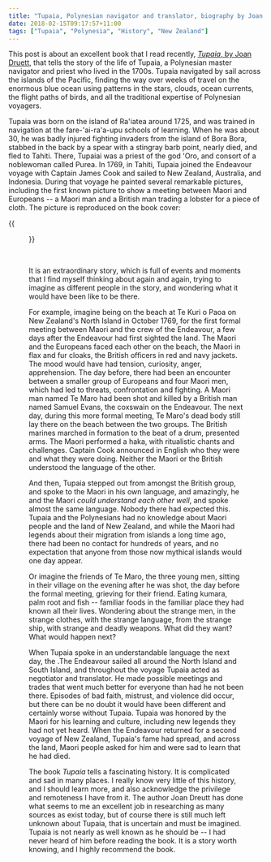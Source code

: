 ```yaml
---
title: "Tupaia, Polynesian navigator and translator, biography by Joan Druett"
date: 2018-02-15T09:17:57+11:00
tags: ["Tupaia", "Polynesia", "History", "New Zealand"]
---
```


This post is about an excellent book that I read recently, [_Tupaia_, by Joan Druett](https://store.aucklandmuseum.com/products/tupaia-by-joan-druett), that tells the story of the life of Tupaia, a Polynesian master navigator and priest who lived in the 1700s. Tupaia navigated by sail across the islands of the Pacific, finding the way over weeks of travel on the enormous blue ocean using patterns in the stars, clouds, ocean currents, the flight paths of birds, and all the traditional expertise of Polynesian voyagers.

Tupaia was born on the island of Ra'iatea around 1725, and was trained in navigation at the fare-'ai-ra'a-upu schools of learning. When he was about 30, he was badly injured fighting invaders from the island of Bora Bora, stabbed in the back by a spear with a stingray barb point, nearly died, and fled to Tahiti. There, Tupaiai was a priest of the god 'Oro, and consort of a noblewoman called Purea. In 1769, in Tahiti, Tupaia joined the Endeavour voyage with Captain James Cook and sailed to New Zealand, Australia, and Indonesia. During that voyage he painted several remarkable pictures, including the first known picture to show a meeting between Maori and Europeans -- a Maori man and a British man trading a lobster for a piece of cloth. The picture is reproduced on the book cover:

{{<figure src="/images/tupaia_cover.svg" >}}

<br>

It is an extraordinary story, which is full of events and moments that I find myself thinking about again and again, trying to imagine as different people in the story, and wondering what it would have been like to be there.

For example, imagine being on the beach at Te Kuri o Paoa on New Zealand's North Island in October 1769, for the first formal meeting between Maori and the crew of the Endeavour, a few days after the Endeavour had first sighted the land. The Maori and the Europeans faced each other on the beach, the Maori in flax and fur cloaks, the British officers in red and navy jackets. The mood would have had tension, curiosity, anger, apprehension. The day before, there had been an encounter between a smaller group of Europeans and four Maori men, which had led to threats, confrontation and fighting. A Maori man named Te Maro had been shot and killed by a British man named Samuel Evans, the coxswain on the Endeavour. The next day, during this more formal meeting, Te Maro's dead body still lay there on the beach between the two groups. The British marines marched in formation to the beat of a drum, presented arms. The Maori performed a haka, with ritualistic chants and challenges. Captain Cook announced in English who they were and what they were doing. Neither the Maori or the British understood the language of the other.

And then, Tupaia stepped out from amongst the British group, and spoke to the Maori in his own language, and amazingly, he and the Maori _could understand each other well_, and spoke almost the same language. Nobody there had expected this. Tupaia and the Polynesians had no knowledge about Maori people and the land of New Zealand, and while the Maori had legends about their migration from islands a long time ago, there had been no contact for hundreds of years, and no expectation that anyone from those now mythical islands would one day appear.

Or imagine the friends of Te Maro, the three young men, sitting in their village on the evening after he was shot, the day before the formal meeting, grieving for their friend. Eating kumara, palm root and fish -- familiar foods in the familiar place they had known all their lives. Wondering about the strange men, in the strange clothes, with the strange language, from the strange ship, with strange and deadly weapons. What did they want? What would happen next?

When Tupaia spoke in an understandable language the next day, the .The Endeavour sailed all around the North Island and South Island, and throughout the voyage Tupaia acted as negotiator and translator. He made possible meetings and trades that went much better for everyone than had he not been there. Episodes of bad faith, mistrust, and violence did occur, but there can be no doubt it would have been different and certainly worse without Tupaia. Tupaia was honored by the Maori for his learning and culture, including new legends they had not yet heard. When the Endeavour returned for a second voyage of New Zealand, Tupaia's fame had spread, and across the land, Maori people asked for him and were sad to learn that he had died.

The book _Tupaia_ tells a fascinating history. It is complicated and sad in many places. I really know very little of this history, and I should learn more, and also acknowledge the privilege and remoteness I have from it. The author Joan Dreutt has done what seems to me an excellent job in researching as many sources as exist today, but of course there is still much left unknown about Tupaia, that is uncertain and must be imagined. Tupaia is not nearly as well known as he should be -- I had never heard of him before reading the book. It is a story worth knowing, and I highly recommend the book.
